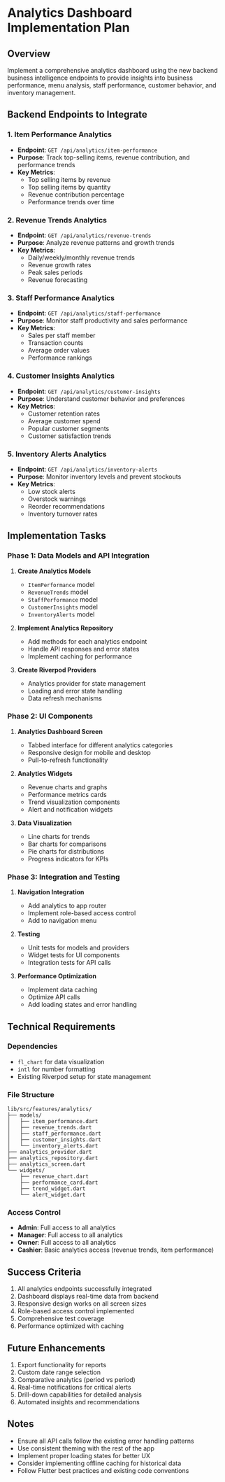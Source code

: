 # Analytics Dashboard Implementation Plan

## Overview
Implement a comprehensive analytics dashboard using the new backend business intelligence endpoints to provide insights into business performance, menu analysis, staff performance, customer behavior, and inventory management.

## Backend Endpoints to Integrate

### 1. Item Performance Analytics
- **Endpoint**: `GET /api/analytics/item-performance`
- **Purpose**: Track top-selling items, revenue contribution, and performance trends
- **Key Metrics**: 
  - Top selling items by revenue
  - Top selling items by quantity
  - Revenue contribution percentage
  - Performance trends over time

### 2. Revenue Trends Analytics
- **Endpoint**: `GET /api/analytics/revenue-trends`
- **Purpose**: Analyze revenue patterns and growth trends
- **Key Metrics**:
  - Daily/weekly/monthly revenue trends
  - Revenue growth rates
  - Peak sales periods
  - Revenue forecasting

### 3. Staff Performance Analytics
- **Endpoint**: `GET /api/analytics/staff-performance`
- **Purpose**: Monitor staff productivity and sales performance
- **Key Metrics**:
  - Sales per staff member
  - Transaction counts
  - Average order values
  - Performance rankings

### 4. Customer Insights Analytics
- **Endpoint**: `GET /api/analytics/customer-insights`
- **Purpose**: Understand customer behavior and preferences
- **Key Metrics**:
  - Customer retention rates
  - Average customer spend
  - Popular customer segments
  - Customer satisfaction trends

### 5. Inventory Alerts Analytics
- **Endpoint**: `GET /api/analytics/inventory-alerts`
- **Purpose**: Monitor inventory levels and prevent stockouts
- **Key Metrics**:
  - Low stock alerts
  - Overstock warnings
  - Reorder recommendations
  - Inventory turnover rates

## Implementation Tasks

### Phase 1: Data Models and API Integration
1. **Create Analytics Models**
   - `ItemPerformance` model
   - `RevenueTrends` model
   - `StaffPerformance` model
   - `CustomerInsights` model
   - `InventoryAlerts` model

2. **Implement Analytics Repository**
   - Add methods for each analytics endpoint
   - Handle API responses and error states
   - Implement caching for performance

3. **Create Riverpod Providers**
   - Analytics provider for state management
   - Loading and error state handling
   - Data refresh mechanisms

### Phase 2: UI Components
1. **Analytics Dashboard Screen**
   - Tabbed interface for different analytics categories
   - Responsive design for mobile and desktop
   - Pull-to-refresh functionality

2. **Analytics Widgets**
   - Revenue charts and graphs
   - Performance metrics cards
   - Trend visualization components
   - Alert and notification widgets

3. **Data Visualization**
   - Line charts for trends
   - Bar charts for comparisons
   - Pie charts for distributions
   - Progress indicators for KPIs

### Phase 3: Integration and Testing
1. **Navigation Integration**
   - Add analytics to app router
   - Implement role-based access control
   - Add to navigation menu

2. **Testing**
   - Unit tests for models and providers
   - Widget tests for UI components
   - Integration tests for API calls

3. **Performance Optimization**
   - Implement data caching
   - Optimize API calls
   - Add loading states and error handling

## Technical Requirements

### Dependencies
- `fl_chart` for data visualization
- `intl` for number formatting
- Existing Riverpod setup for state management

### File Structure
```
lib/src/features/analytics/
├── models/
│   ├── item_performance.dart
│   ├── revenue_trends.dart
│   ├── staff_performance.dart
│   ├── customer_insights.dart
│   └── inventory_alerts.dart
├── analytics_provider.dart
├── analytics_repository.dart
├── analytics_screen.dart
└── widgets/
    ├── revenue_chart.dart
    ├── performance_card.dart
    ├── trend_widget.dart
    └── alert_widget.dart
```

### Access Control
- **Admin**: Full access to all analytics
- **Manager**: Full access to all analytics
- **Owner**: Full access to all analytics
- **Cashier**: Basic analytics access (revenue trends, item performance)

## Success Criteria
1. All analytics endpoints successfully integrated
2. Dashboard displays real-time data from backend
3. Responsive design works on all screen sizes
4. Role-based access control implemented
5. Comprehensive test coverage
6. Performance optimized with caching

## Future Enhancements
1. Export functionality for reports
2. Custom date range selection
3. Comparative analytics (period vs period)
4. Real-time notifications for critical alerts
5. Drill-down capabilities for detailed analysis
6. Automated insights and recommendations

## Notes
- Ensure all API calls follow the existing error handling patterns
- Use consistent theming with the rest of the app
- Implement proper loading states for better UX
- Consider implementing offline caching for historical data
- Follow Flutter best practices and existing code conventions 